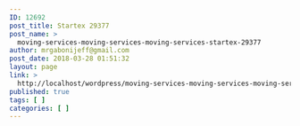 ```yaml
---
ID: 12692
post_title: Startex 29377
post_name: >
  moving-services-moving-services-moving-services-startex-29377
author: mrgabonijeff@gmail.com
post_date: 2018-03-28 01:51:32
layout: page
link: >
  http://localhost/wordpress/moving-services-moving-services-moving-services-startex-29377/
published: true
tags: [ ]
categories: [ ]
---
```


